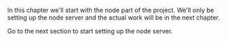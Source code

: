 In this chapter we'll start with the node part of the project. We'll only be setting up the node server and the actual work will be in the next chapter.


Go to the next section to start setting up the node server.
